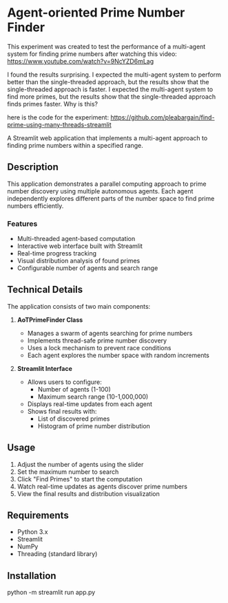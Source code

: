 # Agent-oriented Prime Number Finder


This experiment was created to test the performance of a multi-agent system for finding prime numbers after watching this video: https://www.youtube.com/watch?v=9NcYZD6mLag

I found the results surprising. I expected the multi-agent system to perform better than the single-threaded approach, but the results show that the single-threaded approach is faster. I expected the multi-agent system to find more primes, but the results show that the single-threaded approach finds primes faster. Why is this?

here is the code for the experiment:
https://github.com/pleabargain/find-prime-using-many-threads-streamlit


A Streamlit web application that implements a multi-agent approach to finding prime numbers within a specified range.

## Description

This application demonstrates a parallel computing approach to prime number discovery using multiple autonomous agents. Each agent independently explores different parts of the number space to find prime numbers efficiently.

### Features

- Multi-threaded agent-based computation
- Interactive web interface built with Streamlit
- Real-time progress tracking
- Visual distribution analysis of found primes
- Configurable number of agents and search range

## Technical Details

The application consists of two main components:

1. **AoTPrimeFinder Class**
   - Manages a swarm of agents searching for prime numbers
   - Implements thread-safe prime number discovery
   - Uses a lock mechanism to prevent race conditions
   - Each agent explores the number space with random increments

2. **Streamlit Interface**
   - Allows users to configure:
     - Number of agents (1-100)
     - Maximum search range (10-1,000,000)
   - Displays real-time updates from each agent
   - Shows final results with:
     - List of discovered primes
     - Histogram of prime number distribution

## Usage

1. Adjust the number of agents using the slider
2. Set the maximum number to search
3. Click "Find Primes" to start the computation
4. Watch real-time updates as agents discover prime numbers
5. View the final results and distribution visualization

## Requirements

- Python 3.x
- Streamlit
- NumPy
- Threading (standard library)

## Installation


python -m streamlit run app.py
